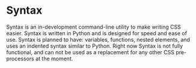 # Syntax

Syntax is an in-development command-line utility to make writing CSS easier. Syntax is written in Python and is designed for speed and ease of use. Syntax is planned to have: variables, functions, nested elements, and uses an indented syntax similar to Python. Right now Syntax is not fully functional, and can not be used as a replacement for any other CSS pre-processors at the moment.
